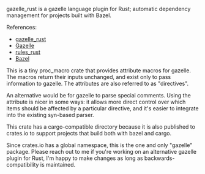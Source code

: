 gazelle\_rust is a gazelle language plugin for Rust; automatic dependency management for projects
built with Bazel.

References:
 - [gazelle\_rust](https://github.com/Calsign/gazelle_rust)
 - [Gazelle](https://github.com/bazelbuild/bazel-gazelle)
 - [rules\_rust](https://github.com/bazelbuild/rules_rust)
 - [Bazel](https://bazel.build/)

This is a tiny proc\_macro crate that provides attribute macros for gazelle. The macros return their
inputs unchanged, and exist only to pass information to gazelle. The attributes are also referred to
as "directives".

An alternative would be for gazelle to parse special comments. Using the attribute is nicer in some
ways: it allows more direct control over which items should be affected by a particular directive,
and it's easier to integrate into the existing syn-based parser.

This crate has a cargo-compatible directory because it is also published to crates.io to support
projects that build both with bazel and cargo.

Since crates.io has a global namespace, this is the one and only "gazelle" package. Please reach out
to me if you're working on an alternative gazelle plugin for Rust, I'm happy to make changes as long
as backwards-compatibility is maintained.
